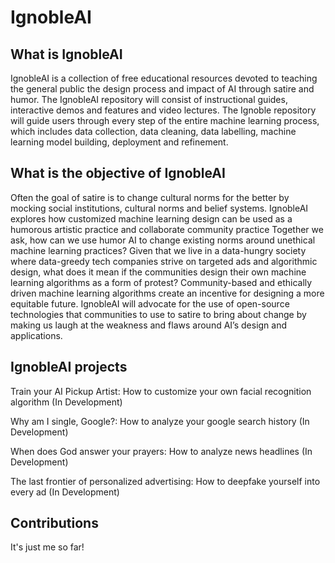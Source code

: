 # IgnobleAI

## What is IgnobleAI

IgnobleAI is a collection of free educational resources devoted to teaching the general public the design process and impact of AI through satire and humor.  The IgnobleAI repository will consist of instructional guides, interactive demos and features and video lectures. The Ignoble repository will guide users through every step of the entire machine learning process, which includes data collection, data cleaning, data labelling, machine learning model building, deployment and refinement.


## What is the objective of IgnobleAI

Often the goal of satire is to change cultural norms for the better by mocking social institutions, cultural norms and belief systems. IgnobleAI explores how customized machine learning design can be used as a humorous artistic practice and collaborate community practice Together we ask, how can we use humor AI to change existing norms around unethical machine learning practices? Given that we live in a data-hungry society where data-greedy tech companies strive on targeted ads and algorithmic design, what does it mean if the communities design their own machine learning algorithms as a form of protest? Community-based and ethically driven machine learning algorithms create an incentive for designing a more equitable future. IgnobleAI will advocate for the use of open-source technologies that communities to use to satire to bring about change by making us laugh at the weakness and flaws around AI’s design and applications. 

## IgnobleAI projects

Train your AI Pickup Artist: How to customize your own facial recognition algorithm (In Development)

Why am I single, Google?: How to analyze your google search history (In Development)

When does God answer your prayers: How to analyze news headlines (In Development)

The last frontier of personalized advertising: How to deepfake yourself into every ad (In Development)

## Contributions

It's just me so far!
